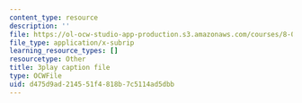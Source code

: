 ```yaml
---
content_type: resource
description: ''
file: https://ol-ocw-studio-app-production.s3.amazonaws.com/courses/8-01sc-classical-mechanics-fall-2016/d475d9ad214551f4818b7c5114ad5dbb_r2Qb0vsxa8Y.vtt
file_type: application/x-subrip
learning_resource_types: []
resourcetype: Other
title: 3play caption file
type: OCWFile
uid: d475d9ad-2145-51f4-818b-7c5114ad5dbb
---
```

